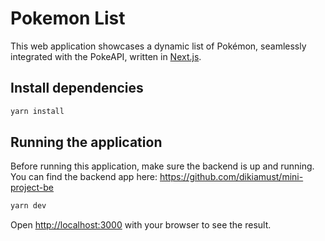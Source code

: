 # Pokemon List

This web application showcases a dynamic list of Pokémon, seamlessly integrated with the PokeAPI, written in [Next.js](https://nextjs.org/).

## Install dependencies

```bash
yarn install
```

## Running the application

Before running this application, make sure the backend is up and running. You can find the backend app here:
https://github.com/dikiamust/mini-project-be

```bash
yarn dev
```

Open [http://localhost:3000](http://localhost:3000) with your browser to see the result.

